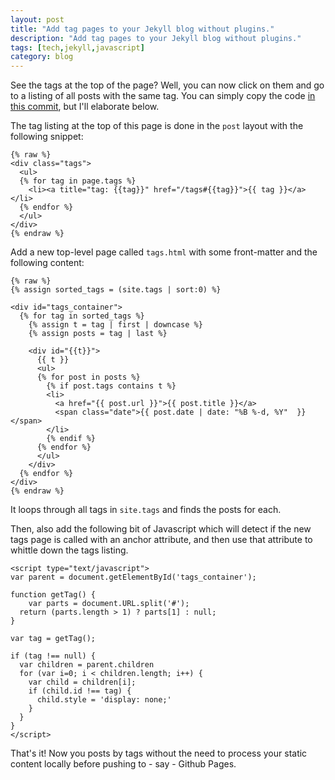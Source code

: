 ```yaml
---
layout: post
title: "Add tag pages to your Jekyll blog without plugins."
description: "Add tag pages to your Jekyll blog without plugins."
tags: [tech,jekyll,javascript]
category: blog
---
```


See the tags at the top of the page? Well, you can now click on them and go to a listing of all posts with the same tag. You can simply copy the code [in this commit](https://github.com/juanuys/juanuys.github.io/commit/24d20fce4acbc086923d7a2cae99bcbe7d6b64a9), but I'll elaborate below.

The tag listing at the top of this page is done in the `post` layout with the following snippet:

```
{% raw %}
<div class="tags">
  <ul>
  {% for tag in page.tags %}
    <li><a title="tag: {{tag}}" href="/tags#{{tag}}">{{ tag }}</a></li>
  {% endfor %}
  </ul>
</div>
{% endraw %}
```


Add a new top-level page called `tags.html` with some front-matter and the following content:

```
{% raw %}
{% assign sorted_tags = (site.tags | sort:0) %}

<div id="tags_container">
  {% for tag in sorted_tags %}
    {% assign t = tag | first | downcase %}
    {% assign posts = tag | last %}

    <div id="{{t}}">
      {{ t }}
      <ul>
      {% for post in posts %}
        {% if post.tags contains t %}
        <li>
          <a href="{{ post.url }}">{{ post.title }}</a>
          <span class="date">{{ post.date | date: "%B %-d, %Y"  }}</span>
        </li>
        {% endif %}
      {% endfor %}
      </ul>
    </div>
  {% endfor %}
</div>
{% endraw %}
```

It loops through all tags in `site.tags` and finds the posts for each.

Then, also add the following bit of Javascript which will detect if the new tags page is called with an anchor attribute, and then use that attribute to whittle down the tags listing.

```
<script type="text/javascript">
var parent = document.getElementById('tags_container');

function getTag() {
	var parts = document.URL.split('#');
  return (parts.length > 1) ? parts[1] : null;
}

var tag = getTag();

if (tag !== null) {
  var children = parent.children
  for (var i=0; i < children.length; i++) {
    var child = children[i];
    if (child.id !== tag) {
      child.style = 'display: none;'
    }
  }
}
</script>
```

That's it! Now you posts by tags without the need to process your static content locally before pushing to - say - Github Pages.